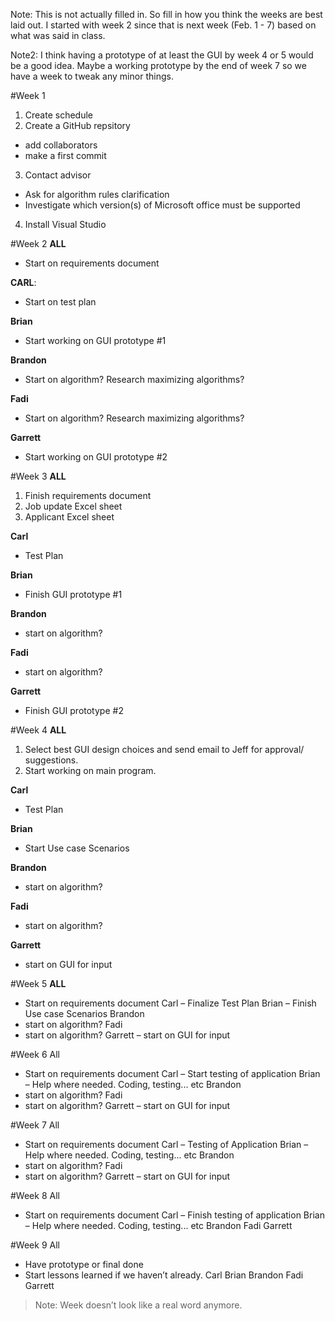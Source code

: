 Note: This is not actually filled in. So fill in how you think the weeks are best laid out. I started with week 2 since that is next week (Feb. 1 - 7) based on what was said in class. 

Note2: I think having a prototype of at least the GUI by week 4 or 5 would be a good idea. Maybe a working prototype by the end of week 7 so we have a week to tweak any minor things.

#Week 1
1.	Create schedule
2.	Create a GitHub repsitory
 -	add collaborators
 -	make a first commit
3.	Contact advisor
 -	Ask for algorithm rules clarification
 -	Investigate which version(s) of Microsoft office must be supported
4.	Install Visual Studio

#Week 2
<b>ALL</b>

- Start on requirements document

<b>CARL</b>:

- Start on test plan

<b>Brian</b> 

- Start working on GUI prototype #1

<b>Brandon</b>

- Start on algorithm? Research  maximizing algorithms?

<b>Fadi</b>

- Start on algorithm? Research  maximizing algorithms?

<b>Garrett</b>

- Start working on GUI prototype \#2

#Week 3
<b>ALL</b>

1.	Finish requirements document
2.	Job update Excel sheet
3.	Applicant Excel sheet

<b>Carl</b>

- Test Plan

<b>Brian</b>

- Finish GUI prototype #1

<b>Brandon</b>

- start on algorithm?

<b>Fadi</b> 

- start on algorithm?

<b>Garrett</b>

- Finish GUI prototype #2

#Week 4
<b>ALL</b>

1.	Select best GUI design choices and send email to Jeff for approval/ suggestions.
2.	Start working on main program.

<b>Carl</b>

- Test Plan

<b>Brian</b>

- Start Use case Scenarios

<b>Brandon</b>

- start on algorithm?

<b>Fadi</b>

- start on algorithm?

<b>Garrett</b>

- start on GUI for input

#Week 5
<b>ALL</b>

- Start on requirements document
Carl 
–	 Finalize Test Plan
Brian 
–	Finish Use case Scenarios
Brandon
-	start on algorithm?
Fadi 
-	start on algorithm?
Garrett
–	start on GUI for input

#Week 6
All
-	Start on requirements document
Carl 
–	 Start testing of application
Brian 
–	Help where needed. Coding, testing... etc
Brandon
-	start on algorithm?
Fadi 
-	start on algorithm?
Garrett
–	start on GUI for input

#Week 7
All
-	Start on requirements document
Carl 
–	 Testing of Application
Brian 
–	Help where needed. Coding, testing... etc
Brandon
-	start on algorithm?
Fadi 
-	start on algorithm?
Garrett
–	start on GUI for input

#Week 8
All
-	Start on requirements document
Carl 
–	 Finish testing of application
Brian 
–	Help where needed. Coding, testing... etc
Brandon
Fadi 
Garrett

#Week 9
All
-	Have prototype or final done
-	Start lessons learned if we haven’t already.
Carl 
Brian 
Brandon
Fadi 
Garrett

> Note: Week doesn’t look like a real word anymore. 
